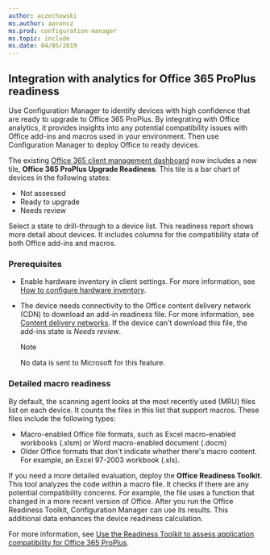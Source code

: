 ```yaml
---
author: aczechowski
ms.author: aaroncz
ms.prod: configuration-manager
ms.topic: include
ms.date: 04/05/2019
---
```


## <a name="bkmk_o365"></a> Integration with analytics for Office 365 ProPlus readiness
<!--3735402-->

Use Configuration Manager to identify devices with high confidence that are ready to upgrade to Office 365 ProPlus. By integrating with Office analytics, it provides insights into any potential compatibility issues with Office add-ins and macros used in your environment. Then use Configuration Manager to deploy Office to ready devices. 

The existing [Office 365 client management dashboard](../../../../../sum/deploy-use/office-365-dashboard.md#bkmk_o365_readiness) now includes a new tile, **Office 365 ProPlus Upgrade Readiness**. This tile is a bar chart of devices in the following states:
- Not assessed
- Ready to upgrade
- Needs review

Select a state to drill-through to a device list. This readiness report shows more detail about devices. It includes columns for the compatibility state of both Office add-ins and macros. 


### Prerequisites

- Enable hardware inventory in client settings. For more information, see [How to configure hardware inventory](../../../../clients/manage/inventory/configure-hardware-inventory.md).  

- The device needs connectivity to the Office content delivery network (CDN) to download an add-in readiness file. For more information, see [Content delivery networks](https://docs.microsoft.com/office365/enterprise/content-delivery-networks). If the device can't download this file, the add-ins state is *Needs review*.  

    > [!Note]  
    > No data is sent to Microsoft for this feature.  


### <a name="bkmk_ort"></a> Detailed macro readiness

By default, the scanning agent looks at the most recently used (MRU) files list on each device. It counts the files in this list that support macros. These files include the following types:
- Macro-enabled Office file formats, such as Excel macro-enabled workbooks (.xlsm) or Word macro-enabled document (.docm)  
- Older Office formats that don't indicate whether there's macro content. For example, an Excel 97-2003 workbook (.xls).

If you need a more detailed evaluation, deploy the **Office Readiness Toolkit**. This tool analyzes the code within a macro file. It checks if there are any potential compatibility concerns. For example, the file uses a function that changed in a more recent version of Office. After you run the Office Readiness Toolkit, Configuration Manager can use its results. This additional data enhances the device readiness calculation.

For more information, see [Use the Readiness Toolkit to assess application compatibility for Office 365 ProPlus](https://aka.ms/readinesstoolkit).

